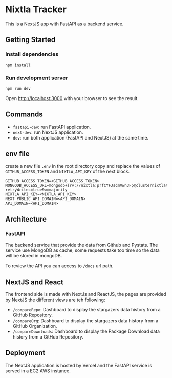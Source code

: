 # Nixtla Tracker

This is a NextJS app with FastAPI as a backend service.

## Getting Started

### Install dependencies

```
npm install
```

### Run development server


```bash
npm run dev
```

Open [http://localhost:3000](http://localhost:3000) with your browser to see the result.


## Commands

* `fastapi-dev`: run FastAPI application.
* `next-dev`: run NextJS application.
* `dev`: run both application (FastAPI and NextJS) at the same time.

## env file

create a new file `.env` in the root directory copy and replace the values of `GITHUB_ACCESS_TOKEN` and `NIXTLA_API_KEY` of the next block.

```
GITHUB_ACCESS_TOKEN=<GITHUB_ACCESS_TOKEN>
MONGODB_ACCESS_URL=mongodb+srv://nixtla:prfCYFJscmVwn3Fp@clusternixtlatracker.jyov12n.mongodb.net/trackerDB?retryWrites=true&w=majority
NIXTLA_API_KEY=<NIXTLA_API_KEY>
NEXT_PUBLIC_API_DOMAIN=<API_DOMAIN>
API_DOMAIN=<API_DOMAIN>
```

## Architecture

### FastAPI

The backend service that provide the data from Github and Pystats. The service use MongoDB as cache, some requests take too time so the data will be stored in mongoDB. 

To review the API you can access to `/docs` url path.

## NextJS and React

The frontend side is made with NextJs and ReactJS, the pages are provided by NextJS the different views are teh following:

* `/compareRepo`: Dashboard to display the stargazers data history from a GitHub Repository.
* `/compareOrg`: Dashboard to display the stargazers data history from a GitHub Organization.
* `/compareDownloads`: Dashboard to display the Package Download data history from a GitHub Repository.

## Deployment

The NextJS application is hosted by Vercel and the FastAPI service is served in a EC2 AWS instance.
